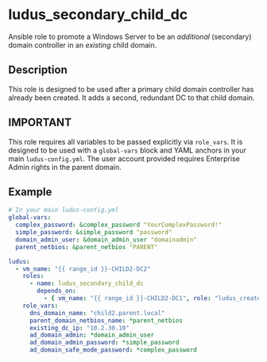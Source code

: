 # ludus_secondary_child_dc

Ansible role to promote a Windows Server to be an *additional* (secondary) domain controller in an *existing* child domain.

## Description
This role is designed to be used after a primary child domain controller has already been created. It adds a second, redundant DC to that child domain.

## IMPORTANT
This role requires all variables to be passed explicitly via `role_vars`. It is designed to be used with a `global-vars` block and YAML anchors in your main `ludus-config.yml`. The user account provided requires Enterprise Admin rights in the parent domain.

## Example

```yaml
# In your main ludus-config.yml
global-vars:
  complex_password: &complex_password "YourComplexPassword!"
  simple_password: &simple_password "password"
  domain_admin_user: &domain_admin_user "domainadmin"
  parent_netbios: &parent_netbios "PARENT"

ludus:
  - vm_name: "{{ range_id }}-CHILD2-DC2"
    roles:
      - name: ludus_secondary_child_dc
        depends_on:
          - { vm_name: "{{ range_id }}-CHILD2-DC1", role: "ludus_create_child_domain" }
    role_vars:
      dns_domain_name: "child2.parent.local"
      parent_domain_netbios_name: *parent_netbios
      existing_dc_ip: "10.2.30.10"
      ad_domain_admin: *domain_admin_user
      ad_domain_admin_password: *simple_password
      ad_domain_safe_mode_password: *complex_password
```
